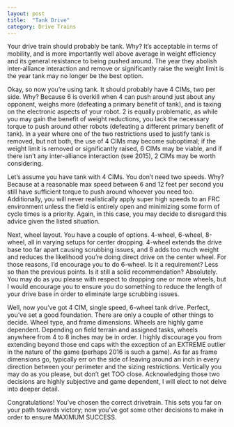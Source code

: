 ```yaml
---
layout: post
title:  "Tank Drive"
category: Drive Trains
---
```




Your drive train should probably be tank. Why? It’s acceptable in terms of mobility, and is more importantly well above average in weight efficiency and its general resistance to being pushed around. The year they abolish inter-alliance interaction and remove or significantly raise the weight limit is the year tank may no longer be the best option.

Okay, so now you’re using tank. It should probably have 4 CIMs, two per side. Why? Because 6 is overkill when 4 can push around just about any opponent, weighs more (defeating a primary benefit of tank), and is taxing on the electronic aspects of your robot. 2 is equally problematic, as while you may gain the benefit of weight reductions, you lack the necessary torque to push around other robots (defeating a different primary benefit of tank). In a year where one of the two restrictions used to justify tank is removed, but not both, the use of 4 CIMs may become suboptimal; if the weight limit is removed or significantly raised, 6 CIMs may be viable, and if there isn’t any inter-alliance interaction (see 2015), 2 CIMs may be worth considering.

Let’s assume you have tank with 4 CIMs. You don’t need two speeds. Why? Because at a reasonable max speed between 6 and 12 feet per second you still have sufficient torque to push around whoever you need too. Additionally, you will never realistically apply super high speeds to an FRC environment unless the field is entirely open and minimizing some form of cycle times is a priority. Again, in this case, you may decide to disregard this advice given the listed situation.

Next, wheel layout. You have a couple of options. 4-wheel, 6-wheel, 8-wheel, all in varying setups for center dropping. 4-wheel extends the drive base too far apart causing scrubbing issues, and 8 adds too much weight and reduces the likelihood you’re doing direct drive on the center wheel. For those reasons, I’d encourage you to do 6-wheel. Is it a requirement? Less so than the previous points. Is it still a solid recommendation? Absolutely. You may do as you please with respect to dropping one or more wheels, but I would encourage you to ensure you do something to reduce the length of your drive base in order to eliminate large scrubbing issues.

Well, now you’ve got 4 CIM, single speed, 6-wheel tank drive. Perfect, you’ve set a good foundation. There are only a couple of other things to decide. Wheel type, and frame dimensions. Wheels are highly game dependent. Depending on field terrain and assigned tasks, wheels anywhere from 4 to 8 inches may be in order. I highly discourage you from extending beyond those end caps with the exception of an EXTREME outlier in the nature of the game (perhaps 2016 is such a game). As far as frame dimensions go, typically err on the side of leaving around an inch in every direction between your perimeter and the sizing restrictions. Vertically you may do as you please, but don’t get TOO close. Acknowledging those two decisions are highly subjective and game dependent, I will elect to not delve into deeper detail.

Congratulations! You’ve chosen the correct drivetrain. This sets you far on your path towards victory; now you’ve got some other decisions to make in order to ensure MAXIMUM SUCCESS.
